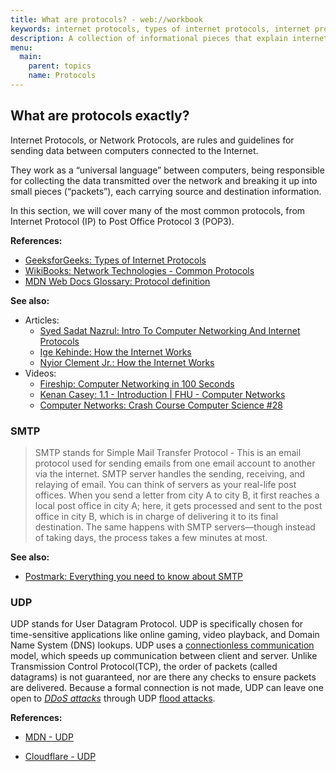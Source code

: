 ```yaml
---
title: What are protocols? - web://workbook
keywords: internet protocols, types of internet protocols, internet protocols explained
description: A collection of informational pieces that explain internet protocols.
menu:
  main:
    parent: topics
    name: Protocols
---
```


## What are protocols exactly?

Internet Protocols, or Network Protocols, are rules and guidelines for sending data between computers connected to the Internet.

They work as a “universal language” between computers, being responsible for collecting the data transmitted over the network and breaking it up into small pieces (“packets”), each carrying source and destination information.

In this section, we will cover many of the most common protocols, from Internet Protocol (IP) to Post Office Protocol 3 (POP3).

**References:**

* [GeeksforGeeks: Types of Internet Protocols](https://www.geeksforgeeks.org/types-of-internet-protocols/)
* [WikiBooks: Network Technologies - Common Protocols](https://en.wikibooks.org/wiki/Network_Plus_Certification/Technologies/Common_Protocols)
* [MDN Web Docs Glossary: Protocol definition](https://developer.mozilla.org/en-US/docs/Glossary/Protocol)

**See also:**

* Articles:
  * [Syed Sadat Nazrul: Intro To Computer Networking And Internet Protocols](https://medium.com/@sadatnazrul/intro-to-computer-networking-and-internet-protocols-8f03710ca409)
  * [Ige Kehinde: How the Internet Works](https://kennygrace.hashnode.dev/how-the-internet-works-ckgm70i6y0a5gnzs1baql91sf)
  * [Nyior Clement Jr.: How the Internet Works](https://dev.to/nyior/the-why-what-and-how-of-the-internet-39d5)
* Videos:
  * [Fireship: Computer Networking in 100 Seconds](https://www.youtube.com/watch?v=keeqnciDVOo)
  * [Kenan Casey: 1.1 - Introduction | FHU - Computer Networks](https://www.youtube.com/watch?v=5D67Qy1tPLY&list=PLLFIgriuZPAcCkmSTfcq7oaHcVy3rzEtc)
  * [Computer Networks: Crash Course Computer Science #28](https://www.youtube.com/watch?v=3QhU9jd03a0)

### SMTP

> SMTP stands for Simple Mail Transfer Protocol - This is an email protocol used for sending emails from one email account to another via the internet. SMTP server handles the sending, receiving, and relaying of email. You can think of servers as your real-life post offices. When you send a letter from city A to city B, it first reaches a local post office in city A; here, it gets processed and sent to the post office in city B, which is in charge of delivering it to its final destination. The same happens with SMTP servers—though instead of taking days, the process takes a few minutes at most.

**See also:**

* [Postmark: Everything you need to know about SMTP](https://postmarkapp.com/guides/everything-you-need-to-know-about-smtp)

### UDP

UDP stands for User Datagram Protocol. UDP is specifically chosen for time-sensitive applications like online gaming, video playback, and Domain Name System (DNS) lookups. UDP uses a [connectionless communication](https://en.wikipedia.org/wiki/Connectionless_communication) model, which speeds up communication between client and server. Unlike Transmission Control Protocol(TCP), the order of packets (called datagrams) is not guaranteed, nor are there any checks to ensure packets are delivered. Because a formal connection is not made, UDP can leave one open to *[DDoS attacks](https://www.fortinet.com/resources/cyberglossary/ddos-attack)* through UDP [flood attacks](https://www.cloudflare.com/learning/ddos/udp-flood-ddos-attack/).

**References:**

* [MDN - UDP](https://developer.mozilla.org/en-US/docs/Glossary/UDP)

* [Cloudflare - UDP](https://www.cloudflare.com/learning/ddos/glossary/user-datagram-protocol-udp/)
